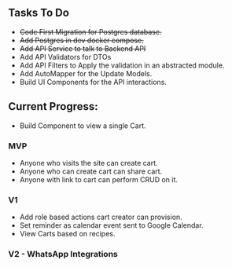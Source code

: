 ## Tasks To Do
- ~~Code First Migration for Postgres database.~~
- ~~Add Postgres in dev docker compose.~~
- ~~Add API Service to talk to Backend API~~
- Add API Validators for DTOs
- Add API Filters to Apply the validation in an abstracted module.
- Add AutoMapper for the Update Models.
- Build UI Components for the API interactions.

## Current Progress:
- Build Component to view a single Cart.

### MVP
- Anyone who visits the site can create cart.
- Anyone who can create cart can share cart.
- Anyone with link to cart can perform CRUD on it.

### V1
- Add role based actions cart creator can provision.
- Set reminder as calendar event sent to Google Calendar.
- View Carts based on recipes.

### V2 - WhatsApp Integrations
